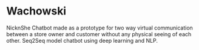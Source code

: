 # Wachowski
NicknShe Chatbot made as a prototype for two way virtual communication between a store owner and customer without any physical seeing of each other.  Seq2Seq model chatbot using deep learning and NLP.
